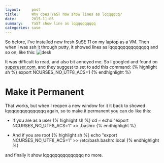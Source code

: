 ```yaml
---
layout:     post
title:      Why does YaST now show lines as lqqqqqqq?
date:       2015-11-05
summary:    YaST show line as lqqqqqqqqqq
categories: suse
---
```


So before, I've installed new fresh SuSE 11 on my laptop as a VM. Then when I was ssh it through putty, it showed lines as lqqqqqqqqqqqqqqq and so on, like this:
![desk](http://sapikuda.com/images/posts/2015-11-05-yast-show-line-as-lqqqqqqqqqqq/why-does-yast-now-show-lines-as-lqqqqqqqqqqqqqqq-1.png)

It was difficult to read, and also bit annoyed me. So I googled and found on [superuser.com](http://superuser.com/questions/735269/why-does-yast-now-show-lines-as-lqqqqqqqqqqqqqqq), and they suggest to set to add this command:
{% highlight sh %}
export NCURSES_NO_UTF8_ACS=1
{% endhighlight %}

# Make it Permanent 
That works, but when I reopen a new window for it it back to showed lqqqqqqqqqqqqqqq again, so to make it permanent you can do like this:

- If you are as a user
{% highlight sh %}
cd ~
echo "export NCURSES_NO_UTF8_ACS=1" >> .bashrc
{% endhighlight %}

- And if you are root
{% highlight sh %}
echo "export NCURSES_NO_UTF8_ACS=1" >> /etc/bash.bashrc.local
{% endhighlight %}

and finally it show lqqqqqqqqqqqqqqq no more.